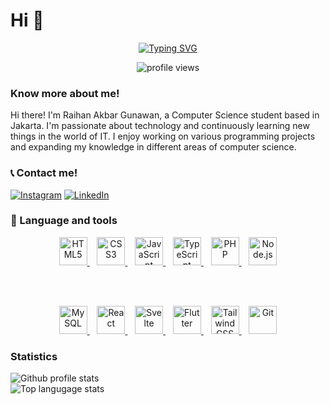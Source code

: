 # Hi 👋

<div align="center">

[![Typing SVG](https://readme-typing-svg.demolab.com?font=Fira+Code&pause=1000&color=0CDAF7&center=true&vCenter=true&width=435&lines=Computer+Science+Student)](https://git.io/typing-svg)

<img src="https://komarev.com/ghpvc/?username=samaele13&label=Profile%20views&color=0e75b6&style=flat" alt="profile views" />
</div>

### Know more about me!

<p>
Hi there! I'm Raihan Akbar Gunawan, a Computer Science student based in Jakarta. I'm passionate about technology and continuously learning new things in the world of IT. I enjoy working on various programming projects and expanding my knowledge in different areas of computer science.
</p>

### 📞 Contact me!

[![Instagram](https://img.shields.io/badge/Instagram-purple?style=flat-square&logo=instagram&logoColor=white)](https://www.instagram.com/rhankbrguw_/#)
[![LinkedIn](https://img.shields.io/badge/LinkedIn-blue?style=flat-square&logo=linkedin&logoColor=white)](https://www.linkedin.com/in/raihan-akbar-2b5820334/)

### 🧰 Language and tools

<div align="center">
  <a href="https://developer.mozilla.org/en-US/docs/Web/HTML" target="_blank">
    <img alt="HTML5" width="45px" src="https://cdn.jsdelivr.net/gh/devicons/devicon/icons/html5/html5-plain.svg" />
  </a>
  &nbsp;&nbsp;
  <a href="https://developer.mozilla.org/en-US/docs/Web/CSS" target="_blank">
    <img alt="CSS3" width="45px" src="https://cdn.jsdelivr.net/gh/devicons/devicon/icons/css3/css3-plain.svg" />
  </a>
  &nbsp;&nbsp;
  <a href="https://developer.mozilla.org/en-US/docs/Web/JavaScript" target="_blank">
    <img alt="JavaScript" width="45px" src="https://cdn.jsdelivr.net/gh/devicons/devicon/icons/javascript/javascript-original.svg" />
  </a>
  &nbsp;&nbsp;
  <a href="https://www.typescriptlang.org/" target="_blank">
    <img alt="TypeScript" width="45px" src="https://cdn.jsdelivr.net/gh/devicons/devicon/icons/typescript/typescript-original.svg" />
  </a>
  &nbsp;&nbsp;
  <a href="https://www.php.net/" target="_blank">
    <img alt="PHP" width="45px" src="https://cdn.jsdelivr.net/gh/devicons/devicon/icons/php/php-original.svg" />
  </a>
  &nbsp;&nbsp;
  <a href="https://nodejs.org/" target="_blank">
    <img alt="Node.js" width="45px" src="https://cdn.jsdelivr.net/gh/devicons/devicon/icons/nodejs/nodejs-original.svg" />
  </a>
  
  <br/><br/>
  
  <a href="https://www.mysql.com/" target="_blank">
    <img alt="MySQL" width="45px" src="https://cdn.jsdelivr.net/gh/devicons/devicon/icons/mysql/mysql-original.svg" />
  </a>
  &nbsp;&nbsp;
  <a href="https://reactjs.org/" target="_blank">
    <img alt="React" width="45px" src="https://cdn.jsdelivr.net/gh/devicons/devicon/icons/react/react-original.svg" />
  </a>
  &nbsp;&nbsp;
  <a href="https://svelte.dev/" target="_blank">
    <img alt="Svelte" width="45px" src="https://upload.wikimedia.org/wikipedia/commons/1/1b/Svelte_Logo.svg" />
  </a>
  &nbsp;&nbsp;
  <a href="https://flutter.dev/" target="_blank">
    <img alt="Flutter" width="45px" src="https://cdn.jsdelivr.net/gh/devicons/devicon/icons/flutter/flutter-original.svg" />
  </a>
  &nbsp;&nbsp;
  <a href="https://tailwindcss.com/" target="_blank">
    <img alt="Tailwind CSS" width="45px" src="https://www.vectorlogo.zone/logos/tailwindcss/tailwindcss-icon.svg" />
  </a>
  &nbsp;&nbsp;
  <a href="https://git-scm.com/" target="_blank">
    <img alt="Git" width="45px" src="https://cdn.jsdelivr.net/gh/devicons/devicon/icons/git/git-original.svg" />
  </a>
</div>

### Statistics

![Github profile stats](https://github-readme-stats.vercel.app/api?username=samaele13&show_icons=true&locale=en&theme=shades-of-purple)
<br />
![Top langugage stats](https://github-readme-stats.vercel.app/api/top-langs?username=samaele13&show_icons=true&locale=en&layout=compact&theme=shades-of-purple)
